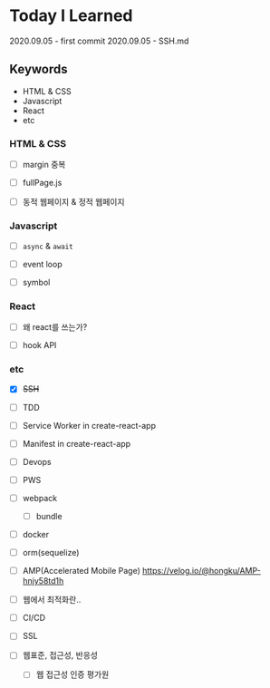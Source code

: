 # Today I Learned

2020.09.05 - first commit
2020.09.05 - SSH.md

## Keywords

* HTML & CSS
* Javascript
* React
* etc

### HTML & CSS

- [ ] margin 중복

- [ ] fullPage.js
- [ ] 동적 웹페이지 & 정적 웹페이지

### Javascript

- [ ] `async` & `await`

- [ ] event loop

- [ ] symbol

### React

- [ ] 왜 react를 쓰는가?

- [ ] hook API

### etc

- [x] ~~SSH~~

- [ ] TDD

- [ ] Service Worker in create-react-app

- [ ] Manifest in create-react-app

- [ ] Devops

- [ ] PWS

- [ ] webpack
  - [ ] bundle

- [ ] docker

- [ ] orm(sequelize)

- [ ] AMP(Accelerated Mobile Page)
  https://velog.io/@hongku/AMP-hnjy58td1h

- [ ] 웹에서 최적화란..

- [ ] CI/CD

- [ ] SSL

- [ ] 웹표준, 접근성, 반응성
  - [ ] 웹 접근성 인증 평가원